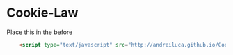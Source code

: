 Cookie-Law
==========
Place this in the before </body>
```html
    <script type="text/javascript" src="http://andreiluca.github.io/Cookie-Law/cookie.law.min.js"></script>
```
